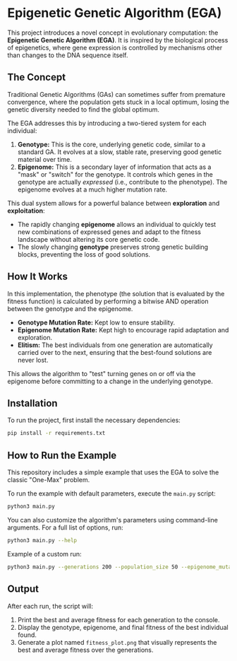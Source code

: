 # Epigenetic Genetic Algorithm (EGA)

This project introduces a novel concept in evolutionary computation: the **Epigenetic Genetic Algorithm (EGA)**. It is inspired by the biological process of epigenetics, where gene expression is controlled by mechanisms other than changes to the DNA sequence itself.

## The Concept

Traditional Genetic Algorithms (GAs) can sometimes suffer from premature convergence, where the population gets stuck in a local optimum, losing the genetic diversity needed to find the global optimum.

The EGA addresses this by introducing a two-tiered system for each individual:

1.  **Genotype:** This is the core, underlying genetic code, similar to a standard GA. It evolves at a slow, stable rate, preserving good genetic material over time.
2.  **Epigenome:** This is a secondary layer of information that acts as a "mask" or "switch" for the genotype. It controls which genes in the genotype are actually *expressed* (i.e., contribute to the phenotype). The epigenome evolves at a much higher mutation rate.

This dual system allows for a powerful balance between **exploration** and **exploitation**:
- The rapidly changing **epigenome** allows an individual to quickly test new combinations of expressed genes and adapt to the fitness landscape without altering its core genetic code.
- The slowly changing **genotype** preserves strong genetic building blocks, preventing the loss of good solutions.

## How It Works

In this implementation, the phenotype (the solution that is evaluated by the fitness function) is calculated by performing a bitwise AND operation between the genotype and the epigenome.

- **Genotype Mutation Rate:** Kept low to ensure stability.
- **Epigenome Mutation Rate:** Kept high to encourage rapid adaptation and exploration.
- **Elitism:** The best individuals from one generation are automatically carried over to the next, ensuring that the best-found solutions are never lost.

This allows the algorithm to "test" turning genes on or off via the epigenome before committing to a change in the underlying genotype.

## Installation

To run the project, first install the necessary dependencies:

```bash
pip install -r requirements.txt
```

## How to Run the Example

This repository includes a simple example that uses the EGA to solve the classic "One-Max" problem.

To run the example with default parameters, execute the `main.py` script:

```bash
python3 main.py
```

You can also customize the algorithm's parameters using command-line arguments. For a full list of options, run:

```bash
python3 main.py --help
```

Example of a custom run:
```bash
python3 main.py --generations 200 --population_size 50 --epigenome_mutation_rate 0.1
```

## Output

After each run, the script will:
1.  Print the best and average fitness for each generation to the console.
2.  Display the genotype, epigenome, and final fitness of the best individual found.
3.  Generate a plot named `fitness_plot.png` that visually represents the best and average fitness over the generations.